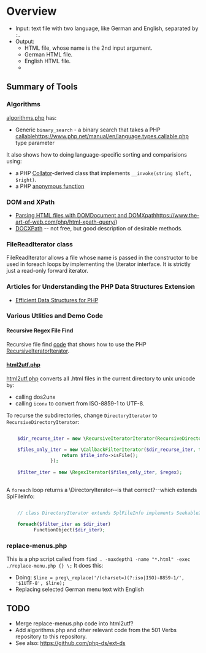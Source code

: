 # Overview

* Input: text file with two language, like  German and English, separated by `:`.
* Output: 
  * HTML file, whose name is the 2nd input argument. 
  * German HTML file.
  * English HTML file.
  * 
## Summary of Tools

### Algorithms

[algorithms.php](./algorithms.php) has:

* Generic `binary_search` - a binary search that takes a PHP [callable]()https://www.php.net/manual/en/language.types.callable.php type parameter

It also shows how to doing language-specific sorting and comparisions using:

*  a PHP [Collator](https://www.php.net/manual/en/class.collator.php)-derived class that implements `__invoke(string $left, $right)`.
*  a PHP [anonymous function](https://www.php.net/manual/en/functions.anonymous.php)

### DOM and XPath

* [Parsing HTML files with DOMDocument and DOMXpath]()https://www.the-art-of-web.com/php/html-xpath-query/)
* [DOCXPath](https://www.phpdocx.com/documentation/introduction/docxpath) -- not free, but good description of desirable methods.

### FileReadIterator class 

FileReadIterator allows a file whose name is passed in the constructor to be used in foreach loops by implementing the \Iterator interface. It is strictly just a read-only forward iterator. 

### Articles for Understanding the PHP Data Structures Extension

* [Efficient Data Structures for PHP](https://medium.com/@rtheunissen/efficient-data-structures-for-php-7-9dda7af674cd)

### Various Utlities and Demo Code

#### Recursive Regex File Find

Recursive file find [code](https://github.com/kurt-krueckeberg/php-utils/blob/master/recursive-file-find-with-regex.php) that shows how to 
use the PHP [RecursiveIteratorIterator](https://www.php.net/manual/en/class.recursiveiteratoriterator.php).

#### [html2utf.php](./html2utf.php)

[html2utf.php](./html2utf.php) converts all .html files in the current directory to unix unicode by:

* calling dos2unx
* calling `iconv` to convert from ISO-8859-1 to UTF-8.

To recurse the subdirectories, change `DirectoryIterator` to `RecursiveDirectoryIterator`:

```php

    $dir_recurse_iter = new \RecursiveIteratorIterator(RecursiveDirectoryIterator($dir_path));

    $files_only_iter = new \CallbackFilterIterator($dir_recurse_iter, function(\SplFileInfo $file_info) {
                    return $file_info->isFile();
                });
                
    $filter_iter = new \RegexIterator($files_only_iter, $regex);
    
```

A `foreach` loop returns a \DirectoryIterator--is that correct?--which extends SplFileInfo:

```php

    // class DirectoryIterator extends SplFileInfo implements SeekableIterator {...}

    foreach($filter_iter as $dir_iter) 
          FunctionObject($dir_iter); 
```

### replace-menus.php

This is a php script called from `find . -maxdepth1 -name "*.html" -exec ./replace-menu.php {} \;`
It does this:

* Doing: `$line = preg\_replace('/(charset=)(?:iso|ISO)-8859-1/', '$1UTF-8', $line);`
* Replacing selected German menu text with English

## TODO

* Merge replace-menus.php code into html2utf?
* Add algorithms.php and other relevant code from the 501 Verbs repository to this repository.
* See also: https://github.com/php-ds/ext-ds
